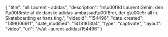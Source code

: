 {
    "title": "all Laurent - adidas",
    "description": "m\u00f8d Laurent Gehin, den f\u00f8rste af de danske adidas-ambassad\u00f8rer, der g\u00e5r all in. Skateboarding er hans ting.",
    "videoid": "154496",
    "date_created": "1398106911",
    "date_modified": "1418181304",
    "type": "captivate",
    "layout": "video",
    "url": "\/v\/all-laurent-adidas\/154496"
}